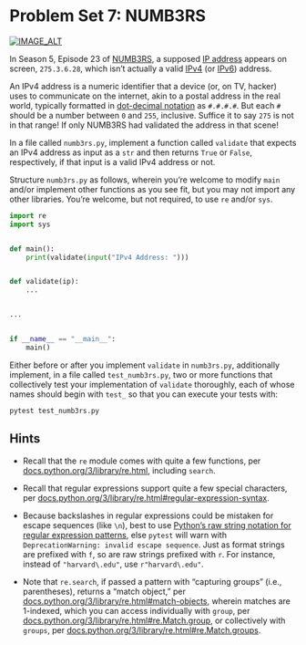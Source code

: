 # Problem Set 7: NUMB3RS

[![IMAGE_ALT](https://img.youtube.com/vi/5ceaqtWhdnI/0.jpg)](https://youtu.be/5ceaqtWhdnI)

In Season 5, Episode 23 of [NUMB3RS](https://en.wikipedia.org/wiki/Numbers_(TV_series)), a supposed [IP address](https://en.wikipedia.org/wiki/IP_address) appears on screen, `275.3.6.28`, which isn’t actually a valid [IPv4](https://en.wikipedia.org/wiki/IPv4) (or [IPv6](https://en.wikipedia.org/wiki/IPv6)) address.

An IPv4 address is a numeric identifier that a device (or, on TV, hacker) uses to communicate on the internet, akin to a postal address in the real world, typically formatted in [dot-decimal notation](https://en.wikipedia.org/wiki/Dot-decimal_notation) as `#.#.#.#`. But each `#` should be a number between `0` and `255`, inclusive. Suffice it to say `275` is not in that range! If only NUMB3RS had validated the address in that scene!

In a file called `numb3rs.py`, implement a function called `validate` that expects an IPv4 address as input as a `str` and then returns `True` or `False`, respectively, if that input is a valid IPv4 address or not.

Structure `numb3rs.py` as follows, wherein you’re welcome to modify `main` and/or implement other functions as you see fit, but you may not import any other libraries. You’re welcome, but not required, to use `re` and/or `sys`.

```python
import re
import sys


def main():
    print(validate(input("IPv4 Address: ")))


def validate(ip):
    ...


...


if __name__ == "__main__":
    main()
```

Either before or after you implement `validate` in `numb3rs.py`, additionally implement, in a file called `test_numb3rs.py`, two or more functions that collectively test your implementation of `validate` thoroughly, each of whose names should begin with `test_` so that you can execute your tests with:

```shell
pytest test_numb3rs.py
```

## Hints

- Recall that the `re` module comes with quite a few functions, per [docs.python.org/3/library/re.html](https://docs.python.org/3/library/re.html), including `search`.

- Recall that regular expressions support quite a few special characters, per [docs.python.org/3/library/re.html#regular-expression-syntax](https://docs.python.org/3/library/re.html#regular-expression-syntax).

- Because backslashes in regular expressions could be mistaken for escape sequences (like `\n`), best to use [Python’s raw string notation for regular expression patterns](https://docs.python.org/3/library/re.html#module-re), else `pytest` will warn with `DeprecationWarning: invalid escape sequence`. Just as format strings are prefixed with `f`, so are raw strings prefixed with `r`. For instance, instead of `"harvard\.edu"`, use `r"harvard\.edu"`.

- Note that `re.search`, if passed a pattern with “capturing groups” (i.e., parentheses), returns a “match object,” per [docs.python.org/3/library/re.html#match-objects](https://docs.python.org/3/library/re.html#match-objects), wherein matches are 1-indexed, which you can access individually with `group`, per [docs.python.org/3/library/re.html#re.Match.group](https://docs.python.org/3/library/re.html#re.Match.group), or collectively with `groups`, per [docs.python.org/3/library/re.html#re.Match.groups](https://docs.python.org/3/library/re.html#re.Match.groups).
